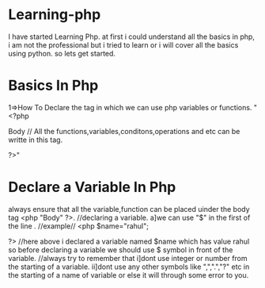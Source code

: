 # Learning-php
I have started Learning Php.
at first i could understand all the basics in php, i am not the professional but i tried to learn or i will cover all the basics using python.
so lets get started.
# Basics In Php
1=>How To Declare the tag in which we can use php variables or functions.
"<?php

Body // All the functions,variables,conditons,operations and etc can be writte in this tag. 

?>"
# Declare a Variable In Php
always ensure that all the variable,function can be placed uinder the body tag <php "Body" ?>.
//declaring a variable.
a]we can use "$" in the first of the line .
   //example//
   <php
   $name="rahul";
   
   ?>
   //here above i declared a variable named $name which has value rahul so before declaring a variable we should use $ symbol in front of the variable.
   //always try to  remember that i]dont use integer or number from the starting of a variable.
                                 ii]dont use any other symbols like ",",".","?" etc in the starting of a name of variable or else it will through some error to you.
                                 
                                 
